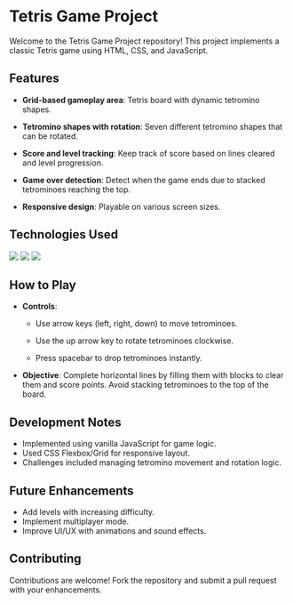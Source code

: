 # Tetris Game Project

Welcome to the Tetris Game Project repository! This project implements a classic Tetris game using HTML, CSS, and JavaScript.


## Features

- **Grid-based gameplay area**: Tetris board with dynamic tetromino shapes.
  
- **Tetromino shapes with rotation**: Seven different tetromino shapes that can be rotated.

- **Score and level tracking**: Keep track of score based on lines cleared and level progression.

- **Game over detection**: Detect when the game ends due to stacked tetrominoes reaching the top.

- **Responsive design**: Playable on various screen sizes.

## Technologies Used

<img src="https://img.shields.io/badge/html5%20-%23E34F26.svg?&style=for-the-badge&logo=html5&logoColor=white"/>

<img src="https://img.shields.io/badge/css3%20-%231572B6.svg?&style=for-the-badge&logo=css3&logoColor=white"/>

<img src="https://img.shields.io/badge/javascript%20-%23323330.svg?&style=for-the-badge&logo=javascript&logoColor=%23F7DF1E"/>



## How to Play

- **Controls**:
  
  - Use arrow keys (left, right, down) to move tetrominoes.

  - Use the up arrow key to rotate tetrominoes clockwise.

  - Press spacebar to drop tetrominoes instantly.

- **Objective**: Complete horizontal lines by filling them with blocks to clear them and score points. Avoid stacking tetrominoes to the top of the board.

## Development Notes

- Implemented using vanilla JavaScript for game logic.
- Used CSS Flexbox/Grid for responsive layout.
- Challenges included managing tetromino movement and rotation logic.

## Future Enhancements

- Add levels with increasing difficulty.
- Implement multiplayer mode.
- Improve UI/UX with animations and sound effects.

## Contributing

Contributions are welcome! Fork the repository and submit a pull request with your enhancements.


